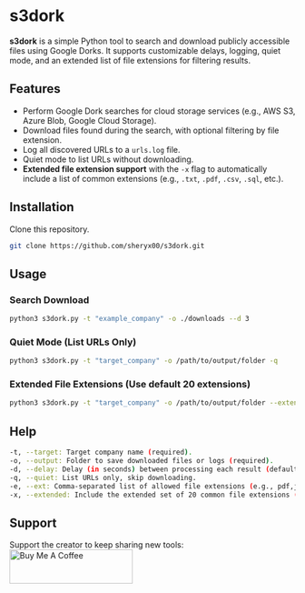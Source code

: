 # **s3dork**

**s3dork** is a simple Python tool to search and download publicly accessible files using Google Dorks. It supports customizable delays, logging, quiet mode, and an extended list of file extensions for filtering results.

## Features

- Perform Google Dork searches for cloud storage services (e.g., AWS S3, Azure Blob, Google Cloud Storage).
- Download files found during the search, with optional filtering by file extension.
- Log all discovered URLs to a `urls.log` file.
- Quiet mode to list URLs without downloading.
- **Extended file extension support** with the `-x` flag to automatically include a list of common extensions (e.g., `.txt`, `.pdf`, `.csv`, `.sql`, etc.).

## Installation

Clone this repository.

```bash
git clone https://github.com/sheryx00/s3dork.git
```

## Usage

### Search Download

```bash
python3 s3dork.py -t "example_company" -o ./downloads --d 3
```

### Quiet Mode (List URLs Only)

```bash
python3 s3dork.py -t "target_company" -o /path/to/output/folder -q
```

### Extended File Extensions (Use default 20 extensions)

```bash
python3 s3dork.py -t "target_company" -o /path/to/output/folder --extended
```

## Help

```bash
-t, --target: Target company name (required).
-o, --output: Folder to save downloaded files or logs (required).
-d, --delay: Delay (in seconds) between processing each result (default: 2 seconds).
-q, --quiet: List URLs only, skip downloading.
-e, --ext: Comma-separated list of allowed file extensions (e.g., pdf,jpg,txt).
-x, --extended: Include the extended set of 20 common file extensions (e.g., pdf, csv, sql, txt, docx, etc.).
```

## Support

Support the creator to keep sharing new tools: <a href="https://www.buymeacoffee.com/Sheryx00" target="_blank"><img src="https://cdn.buymeacoffee.com/buttons/v2/default-yellow.png" alt="Buy Me A Coffee" style="height: 60px !important;width: 217px !important;" ></a>
